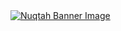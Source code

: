 <a href="https://itsnuqtah.com" target="_blank">
  <img src="https://res.cloudinary.com/nuqtah/image/upload/v1659985810/large_og_image_7c9fc1a841.jpg" alt="Nuqtah Banner Image"/>
</a>
